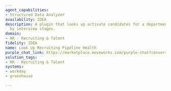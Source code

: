 ```yaml
---
agent_capabilities:
- Structured Data Analyzer
availability: IDEA
description: A plugin that looks up activate candidates for a department, grouped
  by interview stages.
domain:
- HR - Recruiting & Talent
fidelity: IDEA
name: Look Up Recruiting Pipeline Health
purple_chat_link: https://marketplace.moveworks.com/purple-chat?conversation=%7B%22messages%22%3A%5B%7B%22parts%22%3A%5B%7B%22richText%22%3A%22%3Cp+xmlns%3D%5C%22http%3A%2F%2Fwww.w3.org%2F1999%2Fxhtml%5C%22%3EHow+does+the+engineering+department%27s+hiring+pipeline+look%3F+I+need+to+see+if+we+have+enough+candidates+in+the+final+stages+for+our+open+roles.%3C%2Fp%3E%22%7D%5D%2C%22role%22%3A%22user%22%7D%2C%7B%22parts%22%3A%5B%7B%22richText%22%3A%22%3Cp+xmlns%3D%5C%22http%3A%2F%2Fwww.w3.org%2F1999%2Fxhtml%5C%22%3EOf+course.+I%27ll+pull+the+open+roles+for+the+Engineering+department+from+Workday+and+the+active+candidate+pipeline+from+Greenhouse+to+give+you+a+complete+picture.%3C%2Fp%3E%22%7D%2C%7B%22reasoningSteps%22%3A%5B%7B%22richText%22%3A%22Looking+up+open+roles+for+%27Engineering%27+in+Workday%22%2C%22status%22%3A%22success%22%7D%2C%7B%22richText%22%3A%22Fetching+active+candidates+from+Greenhouse%22%2C%22status%22%3A%22success%22%7D%2C%7B%22richText%22%3A%22Running+Structured+Data+Analyzer%22%2C%22status%22%3A%22pending%22%7D%5D%7D%2C%7B%22apiBlock%22%3A%7B%22code%22%3A%22%23+Fetch+data+from+systems%5Cnopen_roles+%3D+workday.get_open_roles%28department%3D%27Engineering%27%29%5Cnactive_candidates+%3D+greenhouse.get_candidates%28department%3D%27Engineering%27%2C+status%3D%27active%27%29%5Cn%5Cn%23+Group+candidates+by+interview+stage%5Cnpipeline_summary+%3D+%7B%7D%5Cnfor+candidate+in+active_candidates%3A%5Cn++++stage+%3D+candidate.interview_stage%5Cn++++pipeline_summary%5Bstage%5D+%3D+pipeline_summary.get%28stage%2C+0%29+%2B+1%5Cn%5Cn%23+The+final+result+is+a+dictionary+with+stages+as+keys+and+counts+as+values%5Cn%23+For+example%3A+%7B%27open_roles%27%3A+15%2C+%27pipeline%27%3A+%7B%27Application+Review%27%3A+87%2C+...%7D%7D%22%2C%22caption%22%3A%22The+Structured+Data+Analyzer+dynamically+generates+Python+code+based+on+the+User%27s+Statement%22%2C%22connectorName%22%3A%22moveworks%22%2C%22title%22%3A%22Structured+Data+Analyzer%22%7D%7D%2C%7B%22richText%22%3A%22%3Cp+xmlns%3D%5C%22http%3A%2F%2Fwww.w3.org%2F1999%2Fxhtml%5C%22%3EYou+currently+have+%3Cb%3E15+open+roles%3C%2Fb%3E+in+the+%3Cb%3EEngineering%3C%2Fb%3E+department.%3C%2Fp%3E%3Cp+xmlns%3D%5C%22http%3A%2F%2Fwww.w3.org%2F1999%2Fxhtml%5C%22%3EHere+is+the+active+candidate+pipeline+across+all+roles%3A%3C%2Fp%3E%3Cul+xmlns%3D%5C%22http%3A%2F%2Fwww.w3.org%2F1999%2Fxhtml%5C%22%3E%3Cli%3E%3Cb%3EApplication+Review%3A%3C%2Fb%3E+87+candidates%3C%2Fli%3E%3Cli%3E%3Cb%3EHiring+Manager+Review%3A%3C%2Fb%3E+25+candidates%3C%2Fli%3E%3Cli%3E%3Cb%3ERecruiter+Screen%3A%3C%2Fb%3E+18+candidates%3C%2Fli%3E%3Cli%3E%3Cb%3ETechnical+Interview%3A%3C%2Fb%3E+12+candidates%3C%2Fli%3E%3Cli%3E%3Cb%3EFinal+Round%3A%3C%2Fb%3E+5+candidates%3C%2Fli%3E%3Cli%3E%3Cb%3EOffer%3A%3C%2Fb%3E+2+candidates%3C%2Fli%3E%3C%2Ful%3E%22%7D%2C%7B%22citations%22%3A%5B%7B%22citationTitle%22%3A%22Engineering+Open+Roles%22%2C%22connectorName%22%3A%22workday%22%7D%2C%7B%22citationTitle%22%3A%22Engineering+Candidate+Pipeline%22%2C%22connectorName%22%3A%22greenhouse%22%7D%5D%7D%5D%2C%22role%22%3A%22assistant%22%2C%22showFeedbackTray%22%3Afalse%7D%5D%2C%22assistantConfig%22%3A%7B%22userName%22%3A%22Moveworks%22%2C%22initials%22%3A%22U%22%2C%22providedIcon%22%3A%22silhoutte%22%7D%7D
solution_tags:
- HR - Recruiting & Talent
systems:
- workday
- greenhouse

---
```

